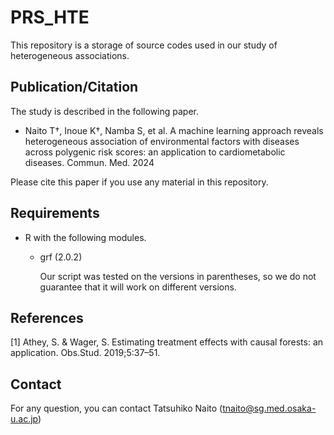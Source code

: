 # PRS_HTE

This repository is a storage of source codes used in our study of heterogeneous associations.

## Publication/Citation

The study is described in the following paper. 

- Naito T†, Inoue K†, Namba S, et al. A machine learning approach reveals heterogeneous association of environmental factors with diseases across polygenic risk scores: an application to cardiometabolic diseases. Commun. Med. 2024

Please cite this paper if you use any material in this repository.

## Requirements

- R with the following modules.
  - grf (2.0.2)
    
    Our script was tested on the versions in parentheses, so we do not guarantee that it will work on different versions.

## References

[1] Athey, S. & Wager, S. Estimating treatment effects with causal forests: an application. Obs.Stud. 2019;5:37–51.

## Contact

For any question, you can contact Tatsuhiko Naito ([tnaito@sg.med.osaka-u.ac.jp](mailto:tnaito@sg.med.osaka-u.ac.jp))
